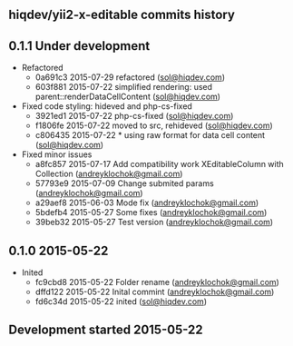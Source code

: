hiqdev/yii2-x-editable commits history
--------------------------------------

## 0.1.1 Under development

- Refactored
    - 0a691c3 2015-07-29 refactored (sol@hiqdev.com)
    - 603f881 2015-07-22 simplified rendering: used parent::renderDataCellContent (sol@hiqdev.com)
- Fixed code styling: hideved and php-cs-fixed
    - 3921ed1 2015-07-22 php-cs-fixed (sol@hiqdev.com)
    - f1806fe 2015-07-22 moved to src, rehideved (sol@hiqdev.com)
    - c806435 2015-07-22 * using raw format for data cell content (sol@hiqdev.com)
- Fixed minor issues
    - a8fc857 2015-07-17 Add compatibility work XEditableColumn with Collection (andreyklochok@gmail.com)
    - 57793e9 2015-07-09 Change submited params (andreyklochok@gmail.com)
    - a29aef8 2015-06-03 Mode fix (andreyklochok@gmail.com)
    - 5bdefb4 2015-05-27 Some fixes (andreyklochok@gmail.com)
    - 39beb32 2015-05-27 Test version (andreyklochok@gmail.com)

## 0.1.0 2015-05-22

- Inited
    - fc9cbd8 2015-05-22 Folder rename (andreyklochok@gmail.com)
    - dffd122 2015-05-22 Inital commint (andreyklochok@gmail.com)
    - fd6c34d 2015-05-22 inited (sol@hiqdev.com)

## Development started 2015-05-22

